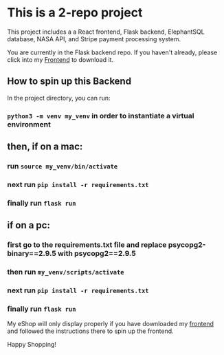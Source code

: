 # This is a 2-repo project

This project includes a a React frontend, Flask backend, ElephantSQL database,  NASA API, and Stripe payment processing system.

You are currently in the Flask backend repo. If you haven't already, please click into my [Frontend](https://github.com/devcodus/react_eshop) to download it.

## How to spin up this Backend

In the project directory, you can run:

### `python3 -m venv my_venv` in order to instantiate a virtual environment

## then, if on a mac:
### run `source my_venv/bin/activate`
### next run `pip install -r requirements.txt`
### finally run `flask run`

## if on a pc:
### first go to the requirements.txt file and replace psycopg2-binary==2.9.5 with psycopg2==2.9.5
### then run `my_venv/scripts/activate`
### next run `pip install -r requirements.txt`
### finally run `flask run`



My eShop will only display properly if you have downloaded my [frontend](https://github.com/devcodus/react_eshop) and followed the instructions there to spin up the frontend. 

Happy Shopping!